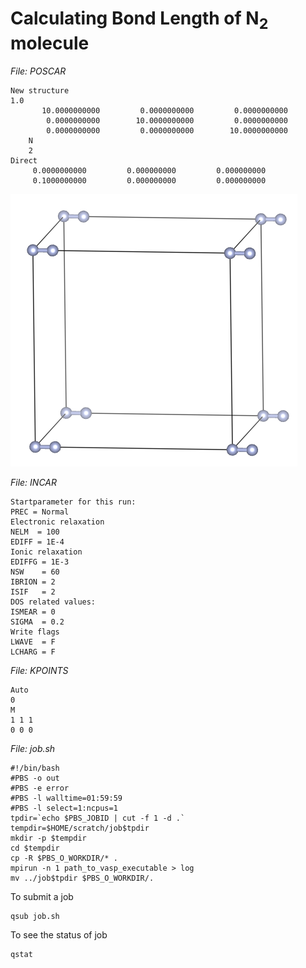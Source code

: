 # Calculating Bond Length of N<sub>2</sub> molecule

_File: POSCAR_
```
New structure
1.0
       10.0000000000         0.0000000000         0.0000000000
        0.0000000000        10.0000000000         0.0000000000
        0.0000000000         0.0000000000        10.0000000000
    N
    2
Direct
     0.0000000000         0.000000000         0.000000000
     0.1000000000         0.000000000         0.000000000
```

![N2 Structure](N2_structure.png)

_File: INCAR_
```
Startparameter for this run:
PREC = Normal
Electronic relaxation
NELM  = 100
EDIFF = 1E-4
Ionic relaxation
EDIFFG = 1E-3
NSW    = 60
IBRION = 2
ISIF   = 2
DOS related values:
ISMEAR = 0
SIGMA  = 0.2
Write flags
LWAVE  = F
LCHARG = F
```

_File: KPOINTS_
```
Auto
0
M
1 1 1
0 0 0
```

_File: job.sh_
```
#!/bin/bash
#PBS -o out
#PBS -e error
#PBS -l walltime=01:59:59
#PBS -l select=1:ncpus=1
tpdir=`echo $PBS_JOBID | cut -f 1 -d .`
tempdir=$HOME/scratch/job$tpdir
mkdir -p $tempdir
cd $tempdir
cp -R $PBS_O_WORKDIR/* .
mpirun -n 1 path_to_vasp_executable > log
mv ../job$tpdir $PBS_O_WORKDIR/.
```

To submit a job
```
qsub job.sh
```

To see the status of job
```
qstat
```
